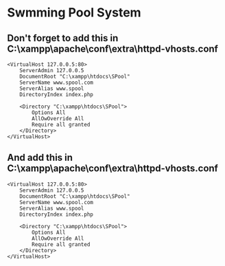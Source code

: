 # Swmming Pool System
## Don't forget to add this in C:\xampp\apache\conf\extra\httpd-vhosts.conf
```
<VirtualHost 127.0.0.5:80>
    ServerAdmin 127.0.0.5
    DocumentRoot "C:\xampp\htdocs\SPool"
    ServerName www.spool.com
    ServerAlias www.spool
    DirectoryIndex index.php

    <Directory "C:\xampp\htdocs\SPool">
        Options All
        AllOwOverride All
        Require all granted
    </Directory>
</VirtualHost>
```
## And add this in C:\xampp\apache\conf\extra\httpd-vhosts.conf

```
<VirtualHost 127.0.0.5:80>
    ServerAdmin 127.0.0.5
    DocumentRoot "C:\xampp\htdocs\SPool"
    ServerName www.spool.com
    ServerAlias www.spool
    DirectoryIndex index.php

    <Directory "C:\xampp\htdocs\SPool">
        Options All
        AllOwOverride All
        Require all granted
    </Directory>
</VirtualHost>
```
